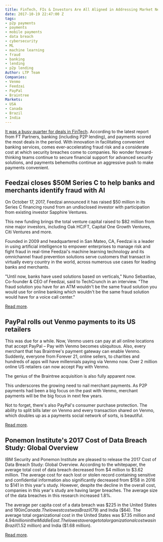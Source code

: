 ```yaml
---
title: FinTech, FIs & Investors Are All Aligned in Addressing Market Needs
date: 2017-10-19 22:47:00 Z
tags:
- p2p payments
- payments
- mobile payments
- data breach
- cybersecurity
- ML
- machine learning
- fraud
- banking
- lending
- p2p lending
Author: LTP Team
Companies:
- Venmo
- Feedzai
- PayPal
- Braintree
Markets:
- USA
- Canada
- Brazil
- India
---
```


[It was a busy quarter for deals in FinTech](https://www.bloomberg.com/news/articles/2017-10-16/fintech-deals-focus-on-peer-to-peer-payments-in-busy-quarter). According to the latest report from FT Partners, banking (including P2P lending), and payments scored the most deals in the period. With innovation in facilitating convenient banking services, comes ever-accelerating fraud risk and a considerate cost at which security breaches come to companies. No wonder forward-thinking teams continue to secure financial support for advanced security solutions, and payments behemoths continue an aggressive push to make payments convenient.

## Feedzai closes $50M Series C to help banks and merchants identify fraud with AI

On October 17, 2017, Feedzai announced it has raised $50 million in its Series C financing round from an undisclosed investor with participation from existing investor Sapphire Ventures.

This new funding brings the total venture capital raised to $82 million from nine major investors, including Oak HC/FT, Capital One Growth Ventures, Citi Ventures and more.

Founded in 2009 and headquartered in San Mateo, CA, Feedzai is a leader in using artificial intelligence to empower enterprises to manage risk and fight fraud in real-time Feedzai's machine learning technology and its omnichannel fraud prevention solutions serve customers that transact in virtually every country in the world, across numerous use cases for leading banks and merchants.

"Until now, banks have used solutions based on verticals," Nuno Sebastiao, Co-founder & CEO of Feedzai, said to TechCrunch in an interview. "The fraud solution you have for an ATM wouldn't be the same fraud solution you would use for online banking which wouldn't be the same fraud solution would have for a voice call center."

[Read more](https://techcrunch.com/2017/10/17/feedzai-closes-50m-series-c-to-help-banks-and-merchants-identify-fraud-with-ai/).

## PayPal rolls out Venmo payments to its US retailers

This was due for a while. Now, Venmo users can pay at all online locations that accept PayPal – Pay with Venmo becomes ubiquitous. Also, every merchant that has Braintree's payment gateway can enable Venmo. Suddenly, everyone from Forever 21, online sellers, to charities and hundreds of apps will have millennials paying via Venmo now. Over 2 million online US retailers can now accept Pay with Venmo.

The genius of the Braintree acquisition is also fully apparent now.

This underscores the growing need to nail merchant payments. As P2P payments had been a big focus on the past with Venmo, merchant payments will be the big focus in next few years.

Not to forget, there's also PayPal's consumer purchase protection. The ability to split bills later on Venmo and every transaction shared on Venmo, which doubles up as a payments social network of sorts, is beautiful.

[Read more](https://www.cnbc.com/2017/10/17/paypal-rolls-out-venmo-payments-to-its-us-retailers.html).

## Ponemon Institute's 2017 Cost of Data Breach Study: Global Overview

IBM Security and Ponemon Institute are pleased to release the 2017 Cost of Data Breach Study: Global Overview. According to the whitepaper, the average total cost of data breach decreased from $4 million to $3.62 million. The average cost for each lost or stolen record containing sensitive and confidential information also significantly decreased from $158 in 2016 to $141 in this year's study. However, despite the decline in the overall cost, companies in this year's study are having larger breaches. The average size of the data breaches in this research increased 1.8%.

The average per capita cost of a data breach was $225 in the United States and $190 in Canada. The lowest cost was Brazil ($79) and India ($64). The average total organizational cost in the United States was $7.35 million and $4.94 million in the Middle East. The lowest average total organizational cost was in Brazil ($1.52 million) and India ($1.68 million).

[Read more](https://www-01.ibm.com/common/ssi/cgi-bin/ssialias?htmlfid=SEL03130WWEN&).